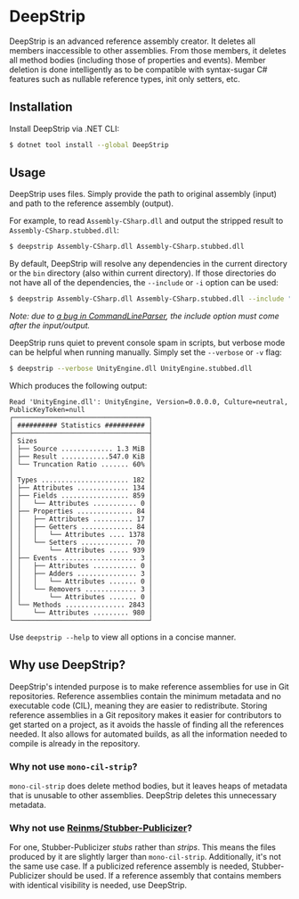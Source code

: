 # DeepStrip
DeepStrip is an advanced reference assembly creator. It deletes all members inaccessible to other assemblies. From those members, it
deletes all method bodies (including those of properties and events). Member deletion is done intelligently as to be compatible with
syntax-sugar C# features such as nullable reference types, init only setters, etc.

## Installation
Install DeepStrip via .NET CLI:
```bash
$ dotnet tool install --global DeepStrip
```

## Usage
DeepStrip uses files. Simply provide the path to original assembly (input) and path to the reference assembly (output).

For example, to read `Assembly-CSharp.dll` and output the stripped result to `Assembly-CSharp.stubbed.dll`:
```bash
$ deepstrip Assembly-CSharp.dll Assembly-CSharp.stubbed.dll 
```

By default, DeepStrip will resolve any dependencies in the current directory or the `bin` directory (also within current directory). If
those directories do not have all of the dependencies, the `--include` or `-i` option can be used:
```bash
$ deepstrip Assembly-CSharp.dll Assembly-CSharp.stubbed.dll --include "$PATH_TO_MANAGED_DIR"
```
*Note: due to [a bug in CommandLineParser](https://github.com/commandlineparser/commandline/issues/605), the include option must come after the input/output.*

DeepStrip runs quiet to prevent console spam in scripts, but verbose mode can be helpful when running manually. Simply set the `--verbose`
or `-v` flag:
```bash
$ deepstrip --verbose UnityEngine.dll UnityEngine.stubbed.dll
```
Which produces the following output:
```
Read 'UnityEngine.dll': UnityEngine, Version=0.0.0.0, Culture=neutral, PublicKeyToken=null
┌──────────────────────────────────┐
│ ########## Statistics ########## │
├──────────────────────────────────┤
│ Sizes                            │
│ ├── Source ............. 1.3 MiB │
│ ├── Result ............547.0 KiB │
│ └── Truncation Ratio ....... 60% │
│                                  │
│ Types ...................... 182 │
│ ├── Attributes ............. 134 │
│ ├── Fields ................. 859 │
│ │   └── Attributes ........... 0 │
│ ├── Properties .............. 84 │
│ │   ├── Attributes .......... 17 │
│ │   ├── Getters ............. 84 │
│ │   │   └── Attributes .... 1378 │
│ │   └── Setters ............. 70 │
│ │       └── Attributes ..... 939 │
│ ├── Events ................... 3 │
│ │   ├── Attributes ........... 0 │
│ │   ├── Adders ............... 3 │
│ │   │   └── Attributes ....... 0 │
│ │   └── Removers ............. 3 │
│ │       └── Attributes ....... 0 │
│ └── Methods ............... 2843 │
│     └── Attributes ......... 980 │
└──────────────────────────────────┘
```

Use `deepstrip --help` to view all options in a concise manner.

## Why use DeepStrip?
DeepStrip's intended purpose is to make reference assemblies for use in Git repositories. Reference assemblies contain the minimum metadata
and no executable code (CIL), meaning they are easier to redistribute. Storing reference assemblies in a Git repository makes it easier for
contributors to get started on a project, as it avoids the hassle of finding all the references needed. It also allows for automated
builds, as all the information needed to compile is already in the repository.

### Why not use `mono-cil-strip`?
`mono-cil-strip` does delete method bodies, but it leaves heaps of metadata that is unusable to other assemblies.
DeepStrip deletes this unnecessary metadata.

### Why not use [Reinms/Stubber-Publicizer](https://github.com/Reinms/Stubber-Publicizer)?
For one, Stubber-Publicizer *stubs* rather than *strips*. This means the files produced by it are slightly larger than `mono-cil-strip`.
Additionally, it's not the same use case. If a publicized reference assembly is needed, Stubber-Publicizer should be used. If a reference
assembly that contains members with identical visibility is needed, use DeepStrip.
